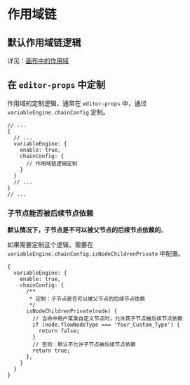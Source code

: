 # 作用域链

## 默认作用域链逻辑

详见：[画布中的作用域](/guide/variable/concept.md#画布中的变量)

## 在 `editor-props` 中定制

作用域的定制逻辑，通常在 `editor-props` 中，通过 `variableEngine.chainConfig` 定制。

```tsx pure title="use-editor-props.tsx" {6-8}
// ...
{
  // ...
  variableEngine: {
    enable: true,
    chainConfig: {
      // 作用域链逻辑定制
    }
  }
  // ...
}
// ...
```

### 子节点能否被后续节点依赖

**默认情况下，子节点是不可以被父节点的后续节点依赖的**。

如果需要定制这个逻辑，需要在 `variableEngine.chainConfig.isNodeChildrenPrivate` 中配置。

```tsx pure title="use-editor-props.tsx" {8-15}
{
  variableEngine: {
    enable: true,
    chainConfig: {
      /**
       * 定制：子节点是否可以被父节点的后续节点依赖
       */
      isNodeChildrenPrivate(node) {
        // 当命中用户某类自定义节点时，允许其子节点被后续节点依赖
        if (node.flowNodeType === 'Your_Custom_Type') {
          return false;
        }
        // 否则：默认不允许子节点被后续节点依赖
        return true;
      },
    }
  }
}
```
